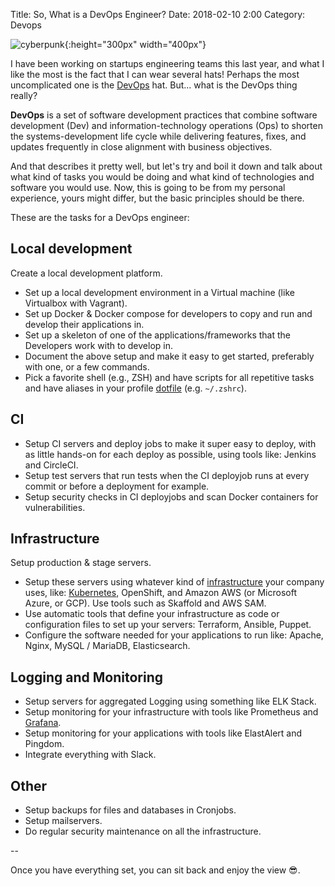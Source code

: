 Title: So, What is a DevOps Engineer?
Date: 2018-02-10 2:00
Category: Devops


![cyberpunk](./cyberpunk/444.jpeg){:height="300px" width="400px"}


I have been working on startups engineering teams this last year, and what I like the most is the fact that I can wear several hats! Perhaps the most uncomplicated one is the [DevOps]((https://en.wikipedia.org/wiki/DevOps)) hat. But... what is the DevOps thing really?


**DevOps** is a set of software development practices that combine software development (Dev) and information-technology operations (Ops) to shorten the systems-development life cycle while delivering features, fixes, and updates frequently in close alignment with business objectives.

And that describes it pretty well, but let's try and boil it down and talk about what kind of tasks you would be doing and what kind of technologies and software you would use. Now, this is going to be from my personal experience, yours might differ, but the basic principles should be there.

These are the tasks for a DevOps engineer:

## Local development

Create a local development platform.

* Set up a local development environment in a Virtual machine (like Virtualbox with Vagrant).
* Set up Docker & Docker compose for developers to copy and run and develop their applications in.
* Set up a skeleton of one of the applications/frameworks that the Developers work with to develop in.
* Document the above setup and make it easy to get started, preferably with one, or a few commands.
* Pick a favorite shell (e.g., ZSH) and have scripts for all repetitive tasks and have aliases in your profile [dotfile](https://github.com/bt3gl/Shell-Scripts_and_Dotfiles) (e.g. `~/.zshrc`).

## CI

* Setup CI servers and deploy jobs to make it super easy to deploy, with as little hands-on for each deploy as possible, using tools like: Jenkins and CircleCI.
* Setup test servers that run tests when the CI deployjob runs at every commit or before a deployment for example.
* Setup security checks in CI deployjobs and scan Docker containers for vulnerabilities.

## Infrastructure

Setup production & stage servers.

* Setup these servers using whatever kind of [infrastructure](https://github.com/bt3gl/Data-Pipelines) your company uses, like: [Kubernetes](https://github.com/bt3gl/Intro_to_Kubernetes), OpenShift, and Amazon AWS (or Microsoft Azure, or GCP). Use tools such as Skaffold and AWS SAM.
* Use automatic tools that define your infrastructure as code or configuration files to set up your servers: Terraform, Ansible, Puppet.
* Configure the software needed for your applications to run like: Apache, Nginx, MySQL / MariaDB, Elasticsearch.


## Logging and Monitoring

* Setup servers for aggregated Logging using something like ELK Stack.
* Setup monitoring for your infrastructure with tools like Prometheus and [Grafana](https://github.com/bt3gl/awesome-grafana).
* Setup monitoring for your applications with tools like ElastAlert and Pingdom.
* Integrate everything with Slack.

## Other
* Setup backups for files and databases in Cronjobs.
* Setup mailservers.
* Do regular security maintenance on all the infrastructure.


--

Once you have everything set, you can sit back and enjoy the view 😎.

